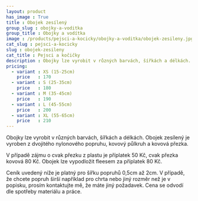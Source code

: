 ```yaml
---
layout: product
has_image : True
title : Obojek zesílený
group_slug : obojky-a-voditka
group_title : Obojky a vodítka
image : /products/pejsci-a-kocicky/obojky-a-voditka/obojek-zesileny.jpg
cat_slug : pejsci-a-kocicky
slug : obojek-zesileny
cat_title : Pejsci a kočičky
description : Obojky lze vyrobit v různých barvách, šířkách a délkách. Obojek zesílený je vyroben z dvojitého nylonového popruhu, kovový půlkruh a kovová přezka.
pricing:
  - variant : XS (15-25cm)
    price   : 170
  - variant : S (25-35cm)
    price   : 180
  - variant : M (35-45cm)
    price   : 190
  - variant : L (45-55cm)
    price   : 200
  - variant : XL (55-65cm)
    price   : 210
---
```


Obojky lze vyrobit v různých barvách, šířkách a délkách. Obojek zesílený je vyroben z dvojitého nylonového popruhu, kovový půlkruh a kovová přezka.

V případě zájmu o cvak přezku z plastu je příplatek 50 Kč, cvak přezka kovová 80 Kč.
Obojek lze vypodložit fleesem za příplatek 80 Kč.

Ceník uvedený níže je platný pro šířku popruhů 0,5cm až 2cm.
V případě, že chcete popruh širší například pro chrta nebo jiný rozměr než je v popisku, prosím kontaktujte mě, že máte jiný požadavek. Cena se odvodí dle spotřeby materiálu a práce.

